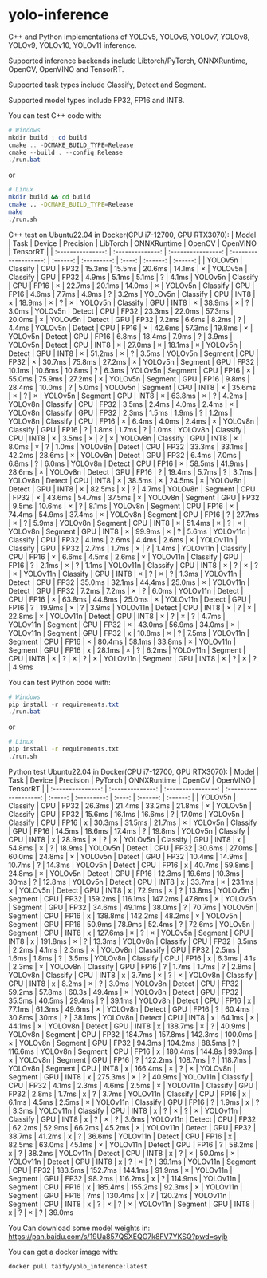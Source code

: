 # yolo-inference
C++ and Python implementations of YOLOv5, YOLOv6, YOLOv7, YOLOv8, YOLOv9, YOLOv10, YOLOv11 inference.

Supported inference backends include Libtorch/PyTorch, ONNXRuntime, OpenCV, OpenVINO and TensorRT. 

Supported task types include Classify, Detect and Segment.

Supported model types include FP32, FP16 and INT8.

You can test C++ code with:
```powershell
# Windows
mkdir build ; cd build
cmake .. -DCMAKE_BUILD_TYPE=Release
cmake --build . --config Release
./run.bat
```
or
```bash
# Linux
mkdir build && cd build
cmake .. -DCMAKE_BUILD_TYPE=Release
make
./run.sh
```

C++ test on Ubuntu22.04 in Docker(CPU i7-12700, GPU RTX3070): 
|       Model       |       Task       |       Device       |       Precision       | LibTorch | ONNXRuntime | OpenCV | OpenVINO | TensorRT |
| :---------------: | :--------------: | :----------------: | :-------------------: | :------: | :---------: | :----: | :------: | :------: |
| YOLOv5n | Classify | CPU | FP32 | 15.3ms | 15.5ms | 20.6ms | 14.1ms | ×
| YOLOv5n | Classify | GPU | FP32 | 4.9ms | 5.1ms | 5.1ms | ? | 4.1ms
| YOLOv5n | Classify | CPU | FP16 | × | 22.7ms | 20.1ms | 14.0ms | ×
| YOLOv5n | Classify | GPU | FP16 | 4.6ms | 7.7ms | 4.9ms | ? | 3.2ms
| YOLOv5n | Classify | CPU | INT8 | × | 18.9ms | × | ? | ×
| YOLOv5n | Classify | GPU | INT8 | × | 38.9ms | × | ? | 3.0ms
| YOLOv5n | Detect | CPU | FP32 | 23.3ms | 22.0ms | 57.3ms | 20.0ms | ×
| YOLOv5n | Detect | GPU | FP32 | 7.2ms | 6.6ms | 8.2ms | ? | 4.4ms
| YOLOv5n | Detect | CPU | FP16 | × | 42.6ms | 57.3ms | 19.8ms | ×
| YOLOv5n | Detect | GPU | FP16 | 6.8ms | 18.4ms | 7.9ms | ? | 3.9ms
| YOLOv5n | Detect | CPU | INT8 | × | 27.0ms | × | 18.1ms | ×
| YOLOv5n | Detect | GPU | INT8 | × | 51.2ms | × | ? | 3.5ms
| YOLOv5n | Segment | CPU | FP32 | × | 30.7ms | 75.8ms | 27.2ms | ×
| YOLOv5n | Segment | GPU | FP32 | 10.1ms | 10.6ms | 10.8ms | ? | 6.3ms
| YOLOv5n | Segment | CPU | FP16 | × | 55.0ms | 75.9ms | 27.2ms | ×
| YOLOv5n | Segment | GPU | FP16 | 9.8ms | 28.4ms | 10.0ms | ? | 5.0ms
| YOLOv5n | Segment | CPU | INT8 | × | 35.6ms | × | ? | ×
| YOLOv5n | Segment | GPU | INT8 | × | 63.8ms | × | ? | 4.2ms
| YOLOv8n | Classify | CPU | FP32 | 3.5ms | 2.4ms | 4.0ms | 2.4ms | ×
| YOLOv8n | Classify | GPU | FP32 | 2.3ms | 1.5ms | 1.9ms | ? | 1.2ms
| YOLOv8n | Classify | CPU | FP16 | × | 6.4ms | 4.0ms | 2.4ms | ×
| YOLOv8n | Classify | GPU | FP16 | ? | 1.8ms | 1.7ms | ? | 1.0ms
| YOLOv8n | Classify | CPU | INT8 | × | 3.5ms | × | ? | ×
| YOLOv8n | Classify | GPU | INT8 | × | 8.0ms | × | ? | 1.0ms
| YOLOv8n | Detect | CPU | FP32 | 33.3ms | 33.1ms | 42.2ms | 28.6ms | ×
| YOLOv8n | Detect | GPU | FP32 | 6.4ms | 7.0ms | 6.8ms | ? | 6.0ms
| YOLOv8n | Detect | CPU | FP16 | × | 58.5ms | 41.9ms | 28.6ms | ×
| YOLOv8n | Detect | GPU | FP16 | ? | 19.4ms | 5.7ms | ? | 3.7ms
| YOLOv8n | Detect | CPU | INT8 | × | 38.5ms | × | 24.5ms | ×
| YOLOv8n | Detect | GPU | INT8 | × | 82.5ms | × | ? | 4.7ms
| YOLOv8n | Segment | CPU | FP32 | × | 43.6ms | 54.7ms | 37.5ms | ×
| YOLOv8n | Segment | GPU | FP32 | 9.5ms | 10.6ms | × | ? | 8.1ms
| YOLOv8n | Segment | CPU | FP16 | × | 74.4ms | 54.9ms | 37.4ms | ×
| YOLOv8n | Segment | GPU | FP16 | ? | 27.7ms | × | ? | 5.9ms
| YOLOv8n | Segment | CPU | INT8 | × | 51.4ms | × | ? | ×
| YOLOv8n | Segment | GPU | INT8 | × | 99.9ms | × | ? | 5.6ms
| YOLOv11n | Classify | CPU | FP32 | 4.1ms | 2.6ms | 4.4ms | 2.6ms | ×
| YOLOv11n | Classify | GPU | FP32 | 2.7ms | 1.7ms | × | ? | 1.4ms
| YOLOv11n | Classify | CPU | FP16 | × | 6.6ms | 4.5ms | 2.6ms | ×
| YOLOv11n | Classify | GPU | FP16 | ? | 2.1ms | × | ? | 1.1ms
| YOLOv11n | Classify | CPU | INT8 | × | ? | × | ? | ×
| YOLOv11n | Classify | GPU | INT8 | × | ? | × | ? | 1.3ms
| YOLOv11n | Detect | CPU | FP32 | 35.0ms | 32.1ms | 44.4ms | 25.0ms | ×
| YOLOv11n | Detect | GPU | FP32 | 7.2ms | 7.2ms | × | ? | 6.0ms
| YOLOv11n | Detect | CPU | FP16 | × | 63.8ms | 44.8ms | 25.0ms | ×
| YOLOv11n | Detect | GPU | FP16 | ? | 19.9ms | × | ? | 3.9ms
| YOLOv11n | Detect | CPU | INT8 | × | ? | × | 22.8ms | ×
| YOLOv11n | Detect | GPU | INT8 | × | ? | × | ? | 4.7ms
| YOLOv11n | Segment | CPU | FP32 | × | 43.0ms | 56.9ms | 34.0ms | ×
| YOLOv11n | Segment | GPU | FP32 | x | 10.8ms | × | ? | 7.5ms
| YOLOv11n | Segment | CPU | FP16 | × | 80.4ms | 58.1ms | 33.8ms | ×
| YOLOv11n | Segment | GPU | FP16 | x | 28.1ms | × | ? | 6.2ms
| YOLOv11n | Segment | CPU | INT8 | × | ? | × | ? | ×
| YOLOv11n | Segment | GPU | INT8 | × | ? | × | ? | 4.9ms

You can test Python code with:
```powershell
# Windows 
pip install -r requirements.txt
./run.bat
```
or
```bash
# Linux
pip install -r requirements.txt
./run.sh
```

Python test Ubuntu22.04 in Docker(CPU i7-12700, GPU RTX3070): 
|       Model       |       Task       |       Device       |       Precision       | PyTorch | ONNXRuntime | OpenCV | OpenVINO | TensorRT |
| :---------------: | :--------------: | :----------------: | :-------------------: | :-----: | :---------: | :----: | :------: | :------: |
| YOLOv5n | Classify | CPU | FP32 | 26.3ms | 21.4ms | 33.2ms | 21.8ms | ×
| YOLOv5n | Classify | GPU | FP32 | 15.6ms | 16.1ms | 16.6ms | ? | 17.0ms
| YOLOv5n | Classify | CPU | FP16 | x | 30.3ms | 31.5ms | 21.7ms | ×
| YOLOv5n | Classify | GPU | FP16 | 14.5ms | 18.6ms | 17.4ms | ? | 19.8ms
| YOLOv5n | Classify | CPU | INT8 | x | 28.9ms | × | ? | ×
| YOLOv5n | Classify | GPU | INT8 | x | 54.8ms | × | ? | 18.9ms
| YOLOv5n | Detect | CPU | FP32 | 30.6ms | 27.0ms | 60.0ms | 24.8ms | ×
| YOLOv5n | Detect | GPU | FP32 | 10.4ms | 14.9ms | 10.7ms | ? | 14.3ms
| YOLOv5n | Detect | CPU | FP16 | x | 40.7ms | 59.8ms | 24.8ms | ×
| YOLOv5n | Detect | GPU | FP16 | 12.3ms | 19.6ms | 10.3ms | 30ms | ? | 12.8ms
| YOLOv5n | Detect | CPU | INT8 | x | 33.7ms | × | 23.1ms | ×
| YOLOv5n | Detect | GPU | INT8 | x | 72.9ms | × | ? | 13.8ms
| YOLOv5n | Segment | CPU | FP32 | 159.2ms | 116.1ms | 147.2ms | 47.8ms | ×
| YOLOv5n | Segment | GPU | FP32 | 34.6ms | 49.1ms | 38.0ms | ? | 70.7ms
| YOLOv5n | Segment | CPU | FP16 | x | 138.8ms | 142.2ms | 48.2ms | ×
| YOLOv5n | Segment | GPU | FP16 | 50.9ms | 78.9ms | 52.4ms | ? | 72.6ms
| YOLOv5n | Segment | CPU | INT8 | x | 127.6ms | × | ? | ×
| YOLOv5n | Segment | GPU | INT8 | x | 191.8ms | × | ? | 13.3ms
| YOLOv8n | Classify | CPU | FP32 | 3.5ms | 2.2ms | 4.1ms | 2.3ms | ×
| YOLOv8n | Classify | GPU | FP32 | 2.5ms | 1.6ms | 1.8ms | ? | 3.5ms
| YOLOv8n | Classify | CPU | FP16 | x | 6.3ms | 4.1s | 2.3ms | ×
| YOLOv8n | Classify | GPU | FP16 | ? | 1.7ms | 1.7ms | ? | 2.8ms
| YOLOv8n | Classify | CPU | INT8 | x | 3.7ms | × | ? | ×
| YOLOv8n | Classify | GPU | INT8 | x | 8.2ms | × | ? | 3.0ms
| YOLOv8n | Detect | CPU | FP32 | 59.2ms | 57.8ms | 60.3s | 49.4ms | ×
| YOLOv8n | Detect | GPU | FP32 | 35.5ms | 40.5ms | 29.4ms | ? | 39.1ms
| YOLOv8n | Detect | CPU | FP16 | x | 77.1ms | 61.3ms | 49.6ms | ×
| YOLOv8n | Detect | GPU | FP16 | ? | 60.4ms | 30.8ms | 30ms | ? | 38.1ms
| YOLOv8n | Detect | CPU | INT8 | x | 64.1ms | × | 44.1ms | ×
| YOLOv8n | Detect | GPU | INT8 | x | 138.7ms | × | ? | 40.9ms
| YOLOv8n | Segment | CPU | FP32 | 184.7ms | 157.8ms | 142.3ms | 100.0ms | ×
| YOLOv8n | Segment | GPU | FP32 | 94.3ms | 104.2ms | 88.5ms | ? | 116.6ms
| YOLOv8n | Segment | CPU | FP16 | x | 180.4ms | 144.8s | 99.3ms | ×
| YOLOv8n | Segment | GPU | FP16 | ? | 122.2ms | 108.7ms | ? | 118.7ms
| YOLOv8n | Segment | CPU | INT8 | x | 166.4ms | × | ? | ×
| YOLOv8n | Segment | GPU | INT8 | x | 275.3ms | × | ? | 40.9ms
| YOLOv11n | Classify | CPU | FP32 | 4.1ms | 2.3ms | 4.6ms | 2.5ms | ×
| YOLOv11n | Classify | GPU | FP32 | 2.8ms | 1.7ms | x | ? | 3.7ms
| YOLOv11n | Classify | CPU | FP16 | x | 6.1ms | 4.5ms | 2.5ms | ×
| YOLOv11n | Classify | GPU | FP16 | ? | 1.9ms | x | ? | 3.3ms
| YOLOv11n | Classify | CPU | INT8 | x | ? | × | ? | ×
| YOLOv11n | Classify | GPU | INT8 | x | ? | × | ? | 3.6ms
| YOLOv11n | Detect | CPU | FP32 | 62.2ms | 52.9ms | 66.2ms | 45.2ms | ×
| YOLOv11n | Detect | GPU | FP32 | 38.7ms | 41.2ms | x | ? | 36.6ms
| YOLOv11n | Detect | CPU | FP16 | x | 82.5ms | 63.0ms | 45.1ms | ×
| YOLOv11n | Detect | GPU | FP16 | ? | 58.2ms | x | ? | 38.2ms
| YOLOv11n | Detect | CPU | INT8 | x | ? | × | 50.0ms | ×
| YOLOv11n | Detect | GPU | INT8 | x | ? | × | ? | 39.1ms
| YOLOv11n | Segment | CPU | FP32 | 183.5ms | 152.7ms | 144.1ms | 91.9ms | ×
| YOLOv11n | Segment | GPU | FP32 | 98.2ms | 116.2ms | x | ? | 114.9ms
| YOLOv11n | Segment | CPU | FP16 | x | 185.4ms | 155.2ms | 92.3ms | ×
| YOLOv11n | Segment | GPU | FP16 | ?ms | 130.4ms | x | ? | 120.2ms
| YOLOv11n | Segment | CPU | INT8 | x | ? | × | ? | ×
| YOLOv11n | Segment | GPU | INT8 | x | ? | × | ? | 39.0ms

You Can download some model weights in:  <https://pan.baidu.com/s/19Ua857QSXEQG7k8FV7YKSQ?pwd=syjb>

You can get a docker image with:
```bash
docker pull taify/yolo_inference:latest
```
